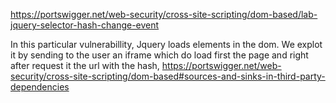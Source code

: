 https://portswigger.net/web-security/cross-site-scripting/dom-based/lab-jquery-selector-hash-change-event

In this particular vulnerabillity, Jquery loads elements in the dom. We explot it by sending to the user an iframe which do load first the page and right after request it the url with the hash, https://portswigger.net/web-security/cross-site-scripting/dom-based#sources-and-sinks-in-third-party-dependencies
